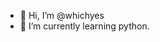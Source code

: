 - 👋 Hi, I’m @whichyes
- 🌱 I’m currently learning python.

<!---
whichyes/whichyes is a ✨ special ✨ repository because its `README.md` (this file) appears on your GitHub profile.
You can click the Preview link to take a look at your changes.
--->
